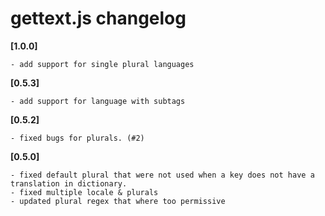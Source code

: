 # gettext.js changelog

**[1.0.0]**

    - add support for single plural languages

**[0.5.3]**

    - add support for language with subtags

**[0.5.2]**

    - fixed bugs for plurals. (#2)

**[0.5.0]**

    - fixed default plural that were not used when a key does not have a
    translation in dictionary.
    - fixed multiple locale & plurals
    - updated plural regex that where too permissive
